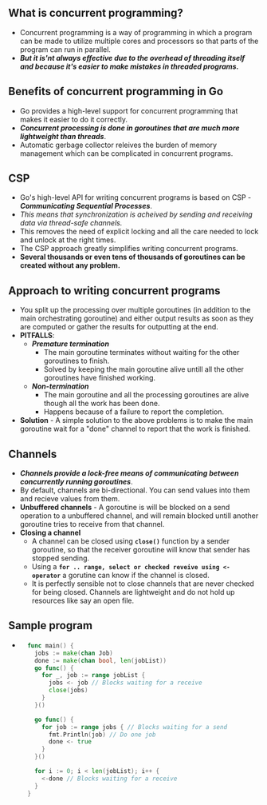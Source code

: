 ## What is concurrent programming?
- Concurrent programming is a way of programming in which a program can be made to utilize multiple cores and processors so that parts of the program can run in parallel.
- ***But it is'nt always effective due to the overhead of threading itself and because it's easier to make mistakes in threaded programs.***

## Benefits of concurrent programming in Go
- Go provides a high-level support for concurrent programming that makes it easier to do it correctly.
- ***Concurrent processing is done in goroutines that are much more lightweight than threads***.
- Automatic gerbage collector releives the burden of memory management which can be complicated in concurrent programs.

## CSP
- Go's high-level API for writing concurrent programs is based on CSP -***Communicating Sequential Processes***.
- *This means that synchronization is acheived by sending and receiving data via thread-safe channels.*
- This removes the need of explicit locking and all the care needed to lock and unlock at the right times.
- The CSP approach greatly simplifies writing concurrent programs.
- **Several thousands or even tens of thousands of goroutines can be created without any problem.**

## Approach to writing concurrent programs
- You split up the processing over multiple goroutines (in addition to the main orchestrating goroutine) and either output results as soon as they are computed or gather the results for outputting at the end.
- **PITFALLS**:
  - ***Premature termination***
    - The main goroutine terminates without waiting for the other goroutines to finish.
    - Solved by keeping the main goroutine alive untill all the other goroutines have finished working.
  - ***Non-termination***
    - The main goroutine and all the processing goroutines are alive though all the work has been done.
    - Happens because of a failure to report the completion.
- **Solution** - A simple solution to the above problems is to make the main goroutine wait for a "done" channel to report that the work is finished.

## Channels
- ***Channels provide a lock-free means of communicating between concurrently running goroutines***.
- By default, channels are bi-directional. You can send values into them and recieve values from them.
- **Unbuffered channels** - A goroutine is will be blocked on a send operation to a unbuffered channel, and will remain blocked untill another goroutine tries to receive from that channel.
- **Closing a channel** 
  - A channel can be closed using **`close()`** function by a sender goroutine, so that the receiver goroutine will know that sender has stopped sending.
  - Using a **`for .. range, select or checked reveive using <- operator`** a gorutine can know if the channel is closed.
  - It is perfectly sensible not to close channels that are never checked for being closed. Channels are lightweight and do not hold up resources like say an open file.
  
## Sample program
- ```go
    func main() {
      jobs := make(chan Job)
      done := make(chan bool, len(jobList))
      go func() {
        for _, job := range jobList {
          jobs <- job // Blocks waiting for a receive
          close(jobs) 
        }
      }()

      go func() {
        for job := range jobs { // Blocks waiting for a send
          fmt.Println(job) // Do one job
          done <- true 
        }
      }()

      for i := 0; i < len(jobList); i++ {
        <-done // Blocks waiting for a receive
      }
    }
    ```
